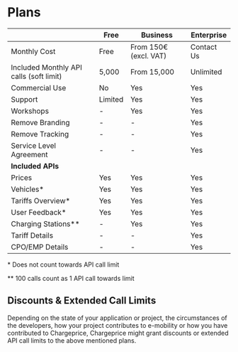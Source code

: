 # Plans

|                                         | Free    | Business              | Enterprise |
| --------------------------------------- | ------- | --------------------- | ---------- |
| Monthly Cost                            | Free    | From 150€ (excl. VAT) | Contact Us |
| Included Monthly API calls (soft limit) | 5,000   | From 15,000           | Unlimited  |
| Commercial Use                          | No      | Yes                   | Yes        |
| Support                                 | Limited | Yes                   | Yes        |
| Workshops                               | -       | Yes                   | Yes        |
| Remove Branding                         | -       | -                     | Yes        |
| Remove Tracking                         | -       | -                     | Yes        |
| Service Level Agreement                 | -       | -                     | Yes        |
| **Included APIs**                       |         |                       |            |
| Prices                                  | Yes     | Yes                   | Yes        |
| Vehicles*                               | Yes     | Yes                   | Yes        |
| Tariffs Overview*                       | Yes     | Yes                   | Yes        |
| User Feedback*                          | Yes     | Yes                   | Yes        |
| Charging Stations**                     | -       | Yes                   | Yes        |
| Tariff Details                          | -       | -                     | Yes        |
| CPO/EMP Details                         | -       | -                     | Yes        |

\* Does not count towards API call limit

\** 100 calls count as 1 API call towards limit


## Discounts & Extended Call Limits

Depending on the state of your application or project, the circumstances of the
developers, how your project contributes to e-mobility or how you have
contributed to Chargeprice, Chargeprice might grant discounts or extended API
call limits to the above mentioned plans.